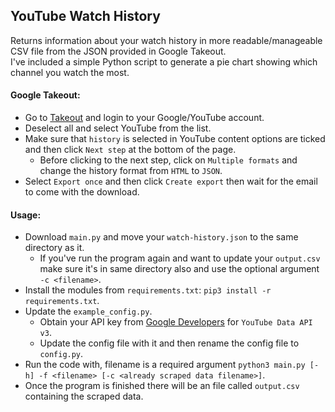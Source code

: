 ## YouTube Watch History

Returns information about your watch history in more readable/manageable CSV file from the JSON provided in Google Takeout. <br>
I've included a simple Python script to generate a pie chart showing which channel you watch the most.

#### Google Takeout:
* Go to [Takeout](https://takeout.google.com/) and login to your Google/YouTube account.
* Deselect all and select YouTube from the list.
* Make sure that ```history``` is selected in YouTube content options are ticked and then click ```Next step``` at the bottom of the page.
  * Before clicking to the next step, click on ```Multiple formats``` and change the history format from ```HTML``` to ```JSON```.
* Select ```Export once``` and then click ```Create export``` then wait for the email to come with the download.

#### Usage:
* Download ```main.py``` and move your ```watch-history.json``` to the same directory as it.
  * If you've run the program again and want to update your ```output.csv``` make sure it's in same directory also and use the optional argument ```-c <filename>```.
* Install the modules from ```requirements.txt```: ```pip3 install -r requirements.txt```.
* Update the ```example_config.py```.
  * Obtain your API key from [Google Developers](https://console.developers.google.com/) for ```YouTube Data API v3```.
  * Update the config file with it and then rename the config file to ```config.py```.
* Run the code with, filename is a required argument ```python3 main.py [-h] -f <filename> [-c <already scraped data filename>]```.
* Once the program is finished there will be an file called ```output.csv``` containing the scraped data.
